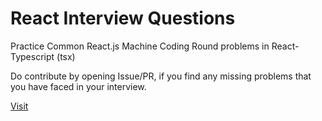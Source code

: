 # React Interview Questions

Practice Common React.js Machine Coding Round problems in React-Typescript (tsx)

Do contribute by opening Issue/PR, if you find any missing problems that you have faced in your interview.

[Visit](https://react-interview-questions-u855x.kinsta.page/)